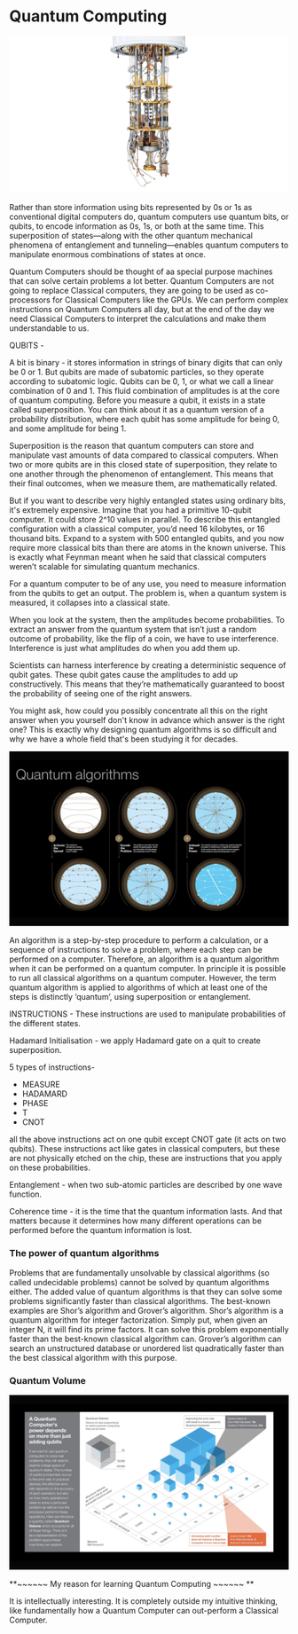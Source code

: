 # **Quantum Computing**

![Quantum Computer](images/QC_1.jpeg)



Rather than store information using bits represented by 0s or 1s as conventional digital computers do, quantum computers use quantum bits, or qubits, to encode information as 0s, 1s, or both at the same time. This superposition of states—along with the other quantum mechanical phenomena of entanglement and tunneling—enables quantum computers to manipulate enormous combinations of states at once.

Quantum Computers should be thought of aa special purpose machines that can solve certain problems a lot  better. Quantum Computers are not going to replace Classical computers, they are going to be used as co-processors for Classical Computers like the GPUs. We can perform complex instructions on Quantum Computers all day, but at the end of the day we need Classical Computers to interpret the calculations and make them understandable to us.

QUBITS -

A bit is binary - it stores information in strings of binary digits that can only be 0 or 1. But qubits are made of subatomic particles, so they operate according to subatomic logic. Qubits can be 0, 1, or what we call a linear combination of 0 and 1. This fluid combination of amplitudes is at the core of quantum computing. Before you measure a qubit, it exists in a state called superposition. You can think about it as a quantum version of a probability distribution, where each qubit has some amplitude for being 0, and some amplitude for being 1.

Superposition is the reason that quantum computers can store and manipulate vast amounts of data compared to classical computers. When two or more qubits are in this closed state of superposition, they relate to one another through the phenomenon of entanglement. This means that their final outcomes, when we measure them, are mathematically related.

But if you want to describe very highly entangled states using ordinary bits, it's extremely expensive.
Imagine that you had a primitive 10-qubit computer. It could store 2^10 values in parallel. To describe this entangled configuration with a classical computer, you’d need 16 kilobytes, or 16 thousand bits.
Expand to a system with 500 entangled qubits, and you now require more classical bits than there are atoms in the known universe. This is exactly what Feynman meant when he said that classical computers weren’t scalable for simulating quantum mechanics.

For a quantum computer to be of any use, you need to measure information from the qubits to get an output. The problem is, when a quantum system is measured, it collapses into a classical state.

When you look at the system, then the amplitudes become probabilities. To extract an answer from the quantum system that isn’t just a random outcome of probability, like the flip of a coin, we have to use interference. Interference is just what amplitudes do when you add them up.

Scientists can harness interference by creating a deterministic sequence of qubit gates. These qubit gates cause the amplitudes to add up constructively. This means that they’re mathematically guaranteed to boost the probability of seeing one of 
the right answers.

You might ask, how could you possibly concentrate all this on the right answer when you yourself don't know in advance which answer is the right one? This is exactly why designing quantum algorithms is so difficult and why we have a whole field that's been studying it for decades.


![Quantum Algorithm](images/Quantum-Algorithms.png)

An algorithm is a step-by-step procedure to perform a calculation, or a sequence of instructions to solve a problem, where each step can be performed on a computer. Therefore, an algorithm is a quantum algorithm when it can be performed on a quantum computer. In principle it is possible to run all classical algorithms on a quantum computer. However, the term quantum algorithm is applied to algorithms of which at least one of the steps is distinctly ‘quantum’, using superposition or entanglement.

INSTRUCTIONS - These instructions are used to manipulate probabilities of the different states.

Hadamard Initialisation - we apply Hadamard gate on a quit to create superposition.

5 types of instructions- 

- MEASURE
- HADAMARD
- PHASE
- T
- CNOT

all the above instructions act on one qubit except CNOT gate (it acts on two qubits). These instructions act like gates in classical computers, but these are not physically etched on the chip, these are instructions that you apply on these probabilities.

Entanglement - when two sub-atomic particles are described by one wave function.

Coherence time - it is the time that the quantum information lasts. And that matters because it determines how many different operations can be performed before the quantum information is lost.

### **The power of quantum algorithms**

Problems that are fundamentally unsolvable by classical algorithms (so called undecidable problems) cannot be solved by quantum algorithms either. The added value of quantum algorithms is that they can solve some problems significantly faster than classical algorithms. The best-known examples are Shor’s algorithm and Grover’s algorithm. Shor’s algorithm is a quantum algorithm for integer factorization. Simply put, when given an integer N, it will find its prime factors. It can solve this problem exponentially faster than the best-known classical algorithm can. Grover’s algorithm can search an unstructured database or unordered list quadratically faster than the best classical algorithm with this purpose.


### **Quantum Volume**

![Quantum Computer](images/Quantum-Volume.png)



**~~~~~~ My reason for learning Quantum Computing ~~~~~~ **

It is intellectually interesting. It is completely outside my intuitive thinking, like fundamentally how a Quantum Computer can out-perform a Classical Computer.


















